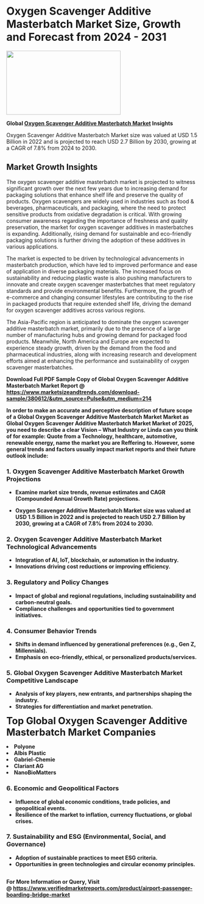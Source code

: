 <H1>Oxygen Scavenger Additive Masterbatch Market Size, Growth and Forecast from 2024 - 2031</H1><img class="aligncenter size-medium wp-image-584254" src="https://thirdeyenews.in/wp-content/uploads/2024/09/Global-Market-Research-300x168.jpeg" alt="" width="300" height="168" /><p><strong>Global&nbsp;<a href="https://www.marketsizeandtrends.com/download-sample/380612/&amp;utm_source=Pulse&amp;utm_medium=214">Oxygen Scavenger Additive Masterbatch Market</a> Insights</strong></p><p>Oxygen Scavenger Additive Masterbatch Market size was valued at USD 1.5 Billion in 2022 and is projected to reach USD 2.7 Billion by 2030, growing at a CAGR of 7.8% from 2024 to 2030.</p><p><h2>Market Growth Insights</h2> <p>The oxygen scavenger additive masterbatch market is projected to witness significant growth over the next few years due to increasing demand for packaging solutions that enhance shelf life and preserve the quality of products. Oxygen scavengers are widely used in industries such as food & beverages, pharmaceuticals, and packaging, where the need to protect sensitive products from oxidative degradation is critical. With growing consumer awareness regarding the importance of freshness and quality preservation, the market for oxygen scavenger additives in masterbatches is expanding. Additionally, rising demand for sustainable and eco-friendly packaging solutions is further driving the adoption of these additives in various applications.</p> <p><strong></strong></p> <p>The market is expected to be driven by technological advancements in masterbatch production, which have led to improved performance and ease of application in diverse packaging materials. The increased focus on sustainability and reducing plastic waste is also pushing manufacturers to innovate and create oxygen scavenger masterbatches that meet regulatory standards and provide environmental benefits. Furthermore, the growth of e-commerce and changing consumer lifestyles are contributing to the rise in packaged products that require extended shelf life, driving the demand for oxygen scavenger additives across various regions.</p> <p>The Asia-Pacific region is anticipated to dominate the oxygen scavenger additive masterbatch market, primarily due to the presence of a large number of manufacturing hubs and growing demand for packaged food products. Meanwhile, North America and Europe are expected to experience steady growth, driven by the demand from the food and pharmaceutical industries, along with increasing research and development efforts aimed at enhancing the performance and sustainability of oxygen scavenger masterbatches.</p> <p><strong></p><p><span class=""><strong>Download Full PDF Sample Copy of Global Oxygen Scavenger Additive Masterbatch Market Report</strong> @ <a href="https://www.marketsizeandtrends.com/download-sample/380612/&amp;utm_source=Pulse&amp;utm_medium=214" target="_blank">https://www.marketsizeandtrends.com/download-sample/380612/&amp;utm_source=Pulse&amp;utm_medium=214</a></span></p><p>In order to make an accurate and perceptive description of future scope of a Global&nbsp;Oxygen Scavenger Additive Masterbatch Market Market as Global&nbsp;Oxygen Scavenger Additive Masterbatch Market Market of 2025, you need to describe a clear Vision &ndash; What Industry or Linda can you think of for example: Quote from a Technology, healthcare, automotive, renewable energy, name the market you are Reffering to. However, some general trends and factors usually impact market reports and their future outlook include:</p><h3>1.&nbsp;<strong>Oxygen Scavenger Additive Masterbatch Market Growth Projections</strong></h3><ul><li>Examine market size trends, revenue estimates and CAGR (Compounded Annual Growth Rate) projections.</li><li><p>Oxygen Scavenger Additive Masterbatch Market size was valued at USD 1.5 Billion in 2022 and is projected to reach USD 2.7 Billion by 2030, growing at a CAGR of 7.8% from 2024 to 2030.</p></li></ul><h3>2.&nbsp;<strong>Oxygen Scavenger Additive Masterbatch Market Technological Advancements</strong></h3><ul><li>Integration of AI, IoT, blockchain, or automation in the industry.</li><li>Innovations driving cost reductions or improving efficiency.</li></ul><h3>3.&nbsp;<strong>Regulatory and Policy Changes</strong></h3><ul><li>Impact of global and regional regulations, including sustainability and carbon-neutral goals.</li><li>Compliance challenges and opportunities tied to government initiatives.</li></ul><h3>4.&nbsp;<strong>Consumer Behavior Trends</strong></h3><ul><li>Shifts in demand influenced by generational preferences (e.g., Gen Z, Millennials).</li><li>Emphasis on eco-friendly, ethical, or personalized products/services.</li></ul><h3>5.&nbsp;<strong>Global Oxygen Scavenger Additive Masterbatch Market Competitive Landscape</strong></h3><ul><li>Analysis of key players, new entrants, and partnerships shaping the industry.</li><li>Strategies for differentiation and market penetration.</li></ul><p data-pm-slice="1 1 []"><span style="color: inherit; font-family: inherit; font-size: 25px;">Top Global Oxygen Scavenger Additive Masterbatch Market Companies</span></p><div class="" data-test-id=""><p><li>Polyone</li><li> Albis Plastic</li><li> Gabriel-Chemie</li><li> Clariant AG</li><li> NanoBioMatters</li></p></div><h3>6.&nbsp;<strong>Economic and Geopolitical Factors</strong></h3><ul><li>Influence of global economic conditions, trade policies, and geopolitical events.</li><li>Resilience of the market to inflation, currency fluctuations, or global crises.</li></ul><h3>7.&nbsp;<strong>Sustainability and ESG (Environmental, Social, and Governance)</strong></h3><ul><li>Adoption of sustainable practices to meet ESG criteria.</li><li>Opportunities in green technologies and circular economy principles.</li></ul><h2><strong style="font-size: 14px;">For More Information or Query, Visit @&nbsp;</strong><a style="background-color: #ffffff; font-size: 14px;" href="https://www.marketsizeandtrends.com/report/oxygen-scavenger-additive-masterbatch-market/" target="_blank">https://www.verifiedmarketreports.com/product/airport-passenger-boarding-bridge-market</a></h2>
